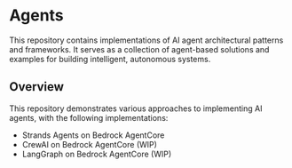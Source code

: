 # Agents

This repository contains implementations of AI agent architectural patterns and frameworks. It serves as a collection of agent-based solutions and examples for building intelligent, autonomous systems.

## Overview

This repository demonstrates various approaches to implementing AI agents, with the following implementations:
- Strands Agents on Bedrock AgentCore
- CrewAI on Bedrock AgentCore (WIP)
- LangGraph on Bedrock AgentCore (WIP)